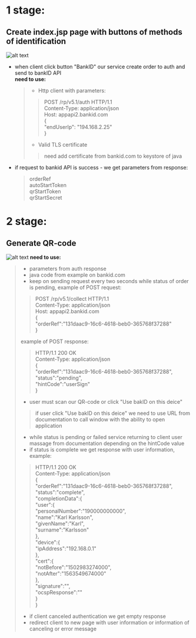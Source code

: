 # 1 stage:
##  Create index.jsp page with buttons of methods of identification
![alt text](https://www.bankid.com/assets/bankid/rp/best-practise_images/BP_Desktop-Other_Example1.png)
- when client click button "BankID" our service create order to auth and send to bankID API<br />
**need to use:**
  > - Http client with parameters:
  >> POST /rp/v5.1/auth HTTP/1.1<br />
  Content-Type: application/json<br />
  Host: appapi2.bankid.com<br />
  {<br />
  "endUserIp": "194.168.2.25"<br />
  }<br />
  >
  > - Valid TLS certificate
  >>need add certificate from bankid.com to keystore of java
- if request to bankid API is success - we get
  parameters from response: 
  >orderRef<br />autoStartToken<br />qrStartToken<br />qrStartSecret
# 2 stage:
##  Generate QR-code
![alt text](https://www.bankid.com/assets/bankid/rp/best-practise_images/Desktop_QR.png)
**need to use:**
> - parameters from auth response
> - java code from example on bankid.com
> - keep on sending request every two seconds while status of order is pending,
example of POST request:
> >POST /rp/v5.1/collect HTTP/1.1<br />
    Content-Type: application/json<br />
    Host: appapi2.bankid.com<br />
    {<br />
    "orderRef":"131daac9-16c6-4618-beb0-365768f37288"<br />
    }<br />
>
> example of POST response:
> >HTTP/1.1 200 OK<br />
Content-Type: application/json<br />
{<br />
"orderRef":"131daac9-16c6-4618-beb0-365768f37288",<br />
"status":"pending",<br />
"hintCode":"userSign"<br />
}<br />
> - user must scan our QR-code or click "Use bakID on this deice"
>> if user click "Use bakID on this deice" we need to use URL from documentation
> to call window with the ability to open application
> - while status is pending or failed service returning
to client user massage from documentation
depending on the hintCode value
> - if status is complete we get response with user information, example:
>>HTTP/1.1 200 OK<br />
Content-Type: application/json<br />
{<br />
"orderRef":"131daac9-16c6-4618-beb0-365768f37288",<br />
"status":"complete",<br />
"completionData":{<br />
"user":{<br />
"personalNumber":"190000000000",<br />
"name":"Karl Karlsson",<br />
"givenName":"Karl",<br />
"surname":"Karlsson"<br />
},<br />
"device":{<br />
"ipAddress":"192.168.0.1"<br />
},<br />
"cert":{<br />
"notBefore":"1502983274000",<br />
"notAfter":"1563549674000"<br />
},<br />
"signature":"",<br />
"ocspResponse":""<br />
}<br />
}<br />
> - if client canceled authentication we get empty response
> - redirect client to new page with user information or
information of canceling or error message
